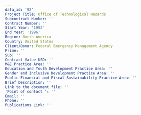 ```yaml
---
data_id: '92'
Project Title: Office of Technological Hazards
Subcontract Number: ''
Contract Number: ''
Start Year: '1992'
End Year: '1996'
Region: North America
Country: United States
Client/Donor: Federal Emergency Management Agency
Prime: ''
Sub: ''
Contract Value USD: ''
M&E Practice Area: ''
Education and Youth Development Practice Area: ''
Gender and Inclusive Development Practice Area: ''
Public Financial and Fiscal Sustainability Practice Area: ''
Brief Description: ''
Link to the document file: ''
'Point of contact ': ''
Email: ''
Phone: ''
Publications Link: ''
---
```


